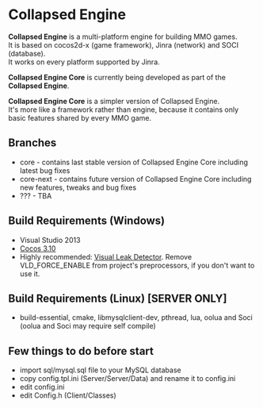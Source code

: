 # Collapsed Engine
  
**Collapsed Engine** is a multi-platform engine for building MMO games.  
It is based on cocos2d-x (game framework), Jinra (network) and SOCI (database).  
It works on every platform supported by Jinra.
  
**Collapsed Engine Core** is currently being developed as part of the **Collapsed Engine**.
  
**Collapsed Engine Core** is a simpler version of Collapsed Engine.  
It's more like a framework rather than engine, because it contains only basic features shared by every MMO game.
  
## Branches
-   core - contains last stable version of Collapsed Engine Core including latest bug fixes
-   core-next - contains future version of Collapsed Engine Core including new features, tweaks and bug fixes
-	??? - TBA
  
## Build Requirements (Windows)
-   Visual Studio 2013
-   [Cocos 3.10](http://www.cocos2d-x.org/filedown/CocosForWin-v3.10.exe)
-   Highly recommended: [Visual Leak Detector](https://vld.codeplex.com/). Remove VLD_FORCE_ENABLE from project's preprocessors, if you don't want to use it.

## Build Requirements (Linux) [SERVER ONLY]
-   build-essential, cmake, libmysqlclient-dev, pthread, lua, oolua and Soci (oolua and Soci may require self compile)

## Few things to do before start
-   import sql/mysql.sql file to your MySQL database
-   copy config.tpl.ini (Server/Server/Data) and rename it to config.ini
-   edit config.ini
-   edit Config.h (Client/Classes)
